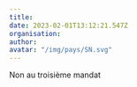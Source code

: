 ```yaml
---
title: 
date: 2023-02-01T13:12:21.547Z
organisation: 
author: 
avatar: "/img/pays/SN.svg"
---
```


Non au troisième mandat 